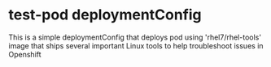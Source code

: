 # test-pod deploymentConfig
This is a simple deploymentConfig that deploys pod using 'rhel7/rhel-tools' image that ships several important Linux tools to help troubleshoot issues in Openshift

